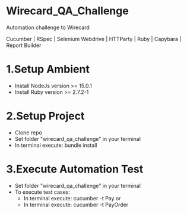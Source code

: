 # Wirecard_QA_Challenge
Automation challenge to Wirecard

Cucumber | RSpec | Selenium Webdrive | HTTParty | Ruby | Capybara | Report Builder

# 1.Setup Ambient
- Install NodeJs version >= 15.0.1
- Install Ruby version >= 2.7.2-1

# 2.Setup Project
- Clone repo
- Set folder "wirecard_qa_challenge" in your terminal
- In terminal execute: bundle install

# 3.Execute Automation Test
- Set folder "wirecard_qa_challenge" in your terminal
- To execute test cases:
    - In terminal execute: cucumber -t Pay
    or
    - In terminal execute: cucumber -t PayOrder

